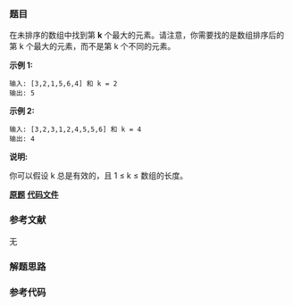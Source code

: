 ### 题目
在未排序的数组中找到第 **k** 个最大的元素。请注意，你需要找的是数组排序后的第 k 个最大的元素，而不是第 k 个不同的元素。

**示例 1:**

    
    
    输入: [3,2,1,5,6,4] 和 k = 2
    输出: 5
    

**示例  2:**

    
    
    输入: [3,2,3,1,2,4,5,5,6] 和 k = 4
    输出: 4

**说明:**

你可以假设 k 总是有效的，且 1 ≤ k ≤ 数组的长度。

 **[原题](https://leetcode-cn.com/problems/kth-largest-element-in-an-array/)**    **[代码文件]()**


### 参考文献
无

### 解题思路




### 参考代码

```go


```




